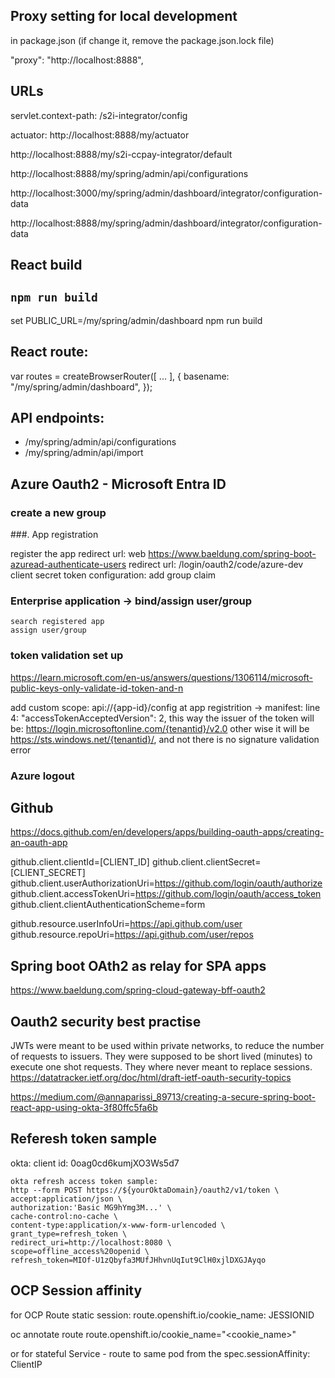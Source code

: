 
## Proxy setting for local development

in package.json (if change it, remove the package.json.lock file)

"proxy": "http://localhost:8888",

## URLs
servlet.context-path: /s2i-integrator/config

actuator:
http://localhost:8888/my/actuator

http://localhost:8888/my/s2i-ccpay-integrator/default

http://localhost:8888/my/spring/admin/api/configurations

http://localhost:3000/my/spring/admin/dashboard/integrator/configuration-data

http://localhost:8888/my/spring/admin/dashboard/integrator/configuration-data


## React build

## `npm run build`
set PUBLIC_URL=/my/spring/admin/dashboard
npm run build


## React route:

var routes = createBrowserRouter([
   ...
], {
    basename: "/my/spring/admin/dashboard",
});

## API endpoints:

- /my/spring/admin/api/configurations
- /my/spring/admin/api/import
## Azure Oauth2 - Microsoft Entra ID
### create a new group


###. App registration

register the app 
redirect url: web
    https://www.baeldung.com/spring-boot-azuread-authenticate-users
    redirect url: /login/oauth2/code/azure-dev
client secret
token configuration: add group claim

### Enterprise application -> bind/assign user/group
    search registered app
    assign user/group

### token validation set up
https://learn.microsoft.com/en-us/answers/questions/1306114/microsoft-public-keys-only-validate-id-token-and-n

add custom scope: api://{app-id}/config
at app registrition -> manifest:
    line 4: "accessTokenAcceptedVersion": 2,
this way the issuer of the token will be: https://login.microsoftonline.com/{tenantid}/v2.0 other wise it will be
https://sts.windows.net/{tenantid}/, and not there is no signature validation error

### Azure logout


## Github
https://docs.github.com/en/developers/apps/building-oauth-apps/creating-an-oauth-app

github.client.clientId=[CLIENT_ID]
github.client.clientSecret=[CLIENT_SECRET]
github.client.userAuthorizationUri=https://github.com/login/oauth/authorize
github.client.accessTokenUri=https://github.com/login/oauth/access_token
github.client.clientAuthenticationScheme=form

github.resource.userInfoUri=https://api.github.com/user
github.resource.repoUri=https://api.github.com/user/repos

## Spring boot OAth2 as relay for SPA apps
https://www.baeldung.com/spring-cloud-gateway-bff-oauth2

## Oauth2 security best practise
JWTs were meant to be used within private networks, to reduce the number of requests to issuers.
They were supposed to be short lived (minutes) to execute one shot requests. They where never 
meant to replace sessions.
https://datatracker.ietf.org/doc/html/draft-ietf-oauth-security-topics

https://medium.com/@annaparissi_89713/creating-a-secure-spring-boot-react-app-using-okta-3f80ffc5fa6b

## Referesh token sample 

okta: 
   client id: 0oag0cd6kumjXO3Ws5d7

    okta refresh access token sample:
    http --form POST https://${yourOktaDomain}/oauth2/v1/token \
    accept:application/json \
    authorization:'Basic MG9hYmg3M...' \
    cache-control:no-cache \
    content-type:application/x-www-form-urlencoded \
    grant_type=refresh_token \
    redirect_uri=http://localhost:8080 \
    scope=offline_access%20openid \
    refresh_token=MIOf-U1zQbyfa3MUfJHhvnUqIut9ClH0xjlDXGJAyqo
## OCP Session affinity
for OCP Route static session:
route.openshift.io/cookie_name: JESSIONID

oc annotate route <route-name> route.openshift.io/cookie_name="<cookie_name>"

or for stateful Service - route to same pod from the 
spec.sessionAffinity: ClientIP
